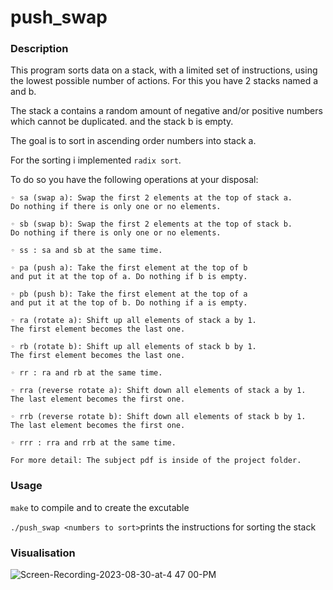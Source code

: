 # push_swap

### Description

This program sorts data on a stack, with a limited set of instructions, using the lowest possible number of actions. 
For this you have 2 stacks named a and b.

The stack a contains a random amount of negative and/or positive numbers which cannot be duplicated.
and the stack b is empty.

The goal is to sort in ascending order numbers into stack a. 

For the sorting i implemented ``radix sort``.

To do so you have the following operations at your disposal:

    ◦ sa (swap a): Swap the first 2 elements at the top of stack a.
    Do nothing if there is only one or no elements.

    ◦ sb (swap b): Swap the first 2 elements at the top of stack b.
    Do nothing if there is only one or no elements.
  
    ◦ ss : sa and sb at the same time.

    ◦ pa (push a): Take the first element at the top of b 
    and put it at the top of a. Do nothing if b is empty.
  
    ◦ pb (push b): Take the first element at the top of a 
    and put it at the top of b. Do nothing if a is empty.
  
    ◦ ra (rotate a): Shift up all elements of stack a by 1.
    The first element becomes the last one.
  
    ◦ rb (rotate b): Shift up all elements of stack b by 1.
    The first element becomes the last one.
  
    ◦ rr : ra and rb at the same time.

    ◦ rra (reverse rotate a): Shift down all elements of stack a by 1.
    The last element becomes the first one.
  
    ◦ rrb (reverse rotate b): Shift down all elements of stack b by 1.
    The last element becomes the first one.
  
    ◦ rrr : rra and rrb at the same time.

    For more detail: The subject pdf is inside of the project folder.

### Usage

``make`` to compile and to create the excutable

``./push_swap <numbers to sort>``prints the instructions for sorting the stack

### Visualisation

![Screen-Recording-2023-08-30-at-4 47 00-PM](https://github.com/mottjes/push_swap/assets/127018222/f0a37407-932d-41e3-b53e-b306974db86b)
